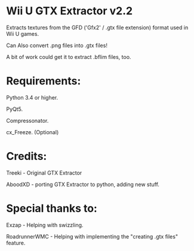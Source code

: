 # Wii U GTX Extractor v2.2
Extracts textures from the GFD ('Gfx2' / .gtx file extension) format used in Wii U games.  
  
Can Also convert .png files into .gtx files!  

A bit of work could get it to extract .bflim files, too.

# Requirements:
Python 3.4 or higher.

PyQt5.

Compressonator.

cx_Freeze. (Optional)

# Credits:
Treeki - Original GTX Extractor

AboodXD - porting GTX Extractor to python, adding new stuff.

# Special thanks to:
Exzap - Helping with swizzling.  

RoadrunnerWMC - Helping with implementing the "creating .gtx files" feature.